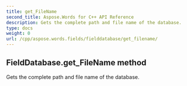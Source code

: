 ```yaml
---
title: get_FileName
second_title: Aspose.Words for C++ API Reference
description: Gets the complete path and file name of the database. 
type: docs
weight: 0
url: /cpp/aspose.words.fields/fielddatabase/get_filename/
---
```

## FieldDatabase.get_FileName method


Gets the complete path and file name of the database.

